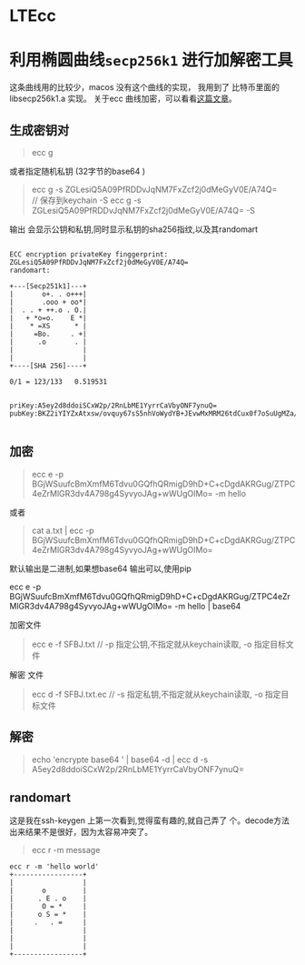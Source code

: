 # LTEcc

# 利用椭圆曲线`secp256k1` 进行加解密工具
这条曲线用的比较少，macos 没有这个曲线的实现，
我用到了 比特币里面的 libsecp256k1.a 实现。
关于ecc 曲线加密，可以看看[这篇文章](https://vitock.github.io/2020/10/21/541a3f0129ff/)。

## 生成密钥对
> ecc g 


或者指定随机私钥 (32字节的base64 ) 
> ecc g -s  ZGLesiQ5A09PfRDDvJqNM7FxZcf2j0dMeGyV0E/A74Q=  
> // 保存到keychain   -S
> ecc g -s  ZGLesiQ5A09PfRDDvJqNM7FxZcf2j0dMeGyV0E/A74Q= -S 
> 


输出 会显示公钥和私钥,同时显示私钥的sha256指纹,以及其randomart
```

ECC encryption privateKey finggerprint: 
ZGLesiQ5A09PfRDDvJqNM7FxZcf2j0dMeGyV0E/A74Q=
randomart:

+---[Secp251k1]---+
|       o+. . o+++|
|       .ooo + oo*|
|  . . + ++.o . O.|
|   + *o=o.    E *|
|    * =XS      * |
|     =Bo.     . +|
|      .o       . |
|                 |
|                 |
+----[SHA 256]----+

0/1 = 123/133   0.519531


priKey:A5ey2d8ddoiSCxW2p/2RnLbME1YyrrCaVbyONF7ynuQ=
pubKey:BKZ2iYIYZxAtxsw/ovquy67sS5nhVoWydYB+JEvwMxMRM26tdCux0f7oSuUgMZa/Sqh3+7ZqWTONarra2BGW9OM=


```


## 加密

>  ecc e -p BGjWSuufcBmXmfM6Tdvu0GQfhQRmigD9hD+C+cDgdAKRGug/ZTPC4eZrMlGR3dv4A798g4SyvyoJAg+wWUgOIMo= -m hello 

或者
> cat a.txt | ecc -p BGjWSuufcBmXmfM6Tdvu0GQfhQRmigD9hD+C+cDgdAKRGug/ZTPC4eZrMlGR3dv4A798g4SyvyoJAg+wWUgOIMo= 

默认输出是二进制,如果想base64 输出可以,使用pip

 ecc e -p BGjWSuufcBmXmfM6Tdvu0GQfhQRmigD9hD+C+cDgdAKRGug/ZTPC4eZrMlGR3dv4A798g4SyvyoJAg+wWUgOIMo= -m hello | base64


加密文件
> ecc e -f SFBJ.txt  // -p 指定公钥,不指定就从keychain读取, -o 指定目标文件

解密 文件
> ecc d -f  SFBJ.txt.ec // -s 指定私钥,不指定就从keychain读取, -o 指定目标文件
 ## 解密
 

 > echo 'encrypte base64 ' | base64 -d | ecc d -s A5ey2d8ddoiSCxW2p/2RnLbME1YyrrCaVbyONF7ynuQ=

 ## randomart 
 这是我在ssh-keygen 上第一次看到,觉得蛮有趣的,就自己弄了
 个。decode方法出来结果不是很好，因为太容易冲突了。
 > ecc r -m message
 

 ```
 ecc r -m 'hello world'
+-----------------+
|                 |
|       o         |
|      . E . o    |
|       O = *     |
|      o S = *    |
|     .   . =     |
|                 |
|                 |
|                 |
+-----------------+


 ```

